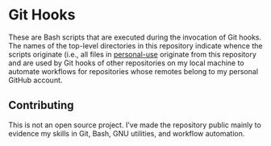 # Git Hooks

These are Bash scripts that are executed during the invocation of Git hooks.
The names of the top-level directories in this repository indicate whence the
scripts originate (i.e., all files in [personal-use](personal-use/) originate
from this repository and are used by Git hooks of other repositories on my local
machine to automate workflows for repositories whose remotes belong to my
personal GitHub account.

## Contributing

This is not an open source project. I've made the repository public mainly to
evidence my skills in Git, Bash, GNU utilities, and workflow automation.
